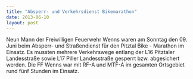 ```yaml
---
title: "Absperr- und Verkehrsdienst Bikemarathon"
date: 2013-06-10
layout: post
---
```


Neun Mann der Freiwilligen Feuerwehr Wenns waren am Sonntag den 09. Juni beim Absperr- und Straßendienst für den Pitztal Bike - Marathon im Einsatz. Es mussten mehrere Verkehrswege entlang der L16 Pitztaler Landesstraße sowie L17 Piller Landesstraße gesperrt bzw. abgesichert werden. Die FF Wenns war mit RF-A und MTF-A im gesamten Ortsgebiet rund fünf Stunden im Einsatz.